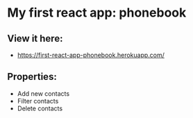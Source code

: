 # My first react app: phonebook  
## View it here: 
- https://first-react-app-phonebook.herokuapp.com/

## Properties:
- Add new contacts
- Filter contacts
- Delete contacts